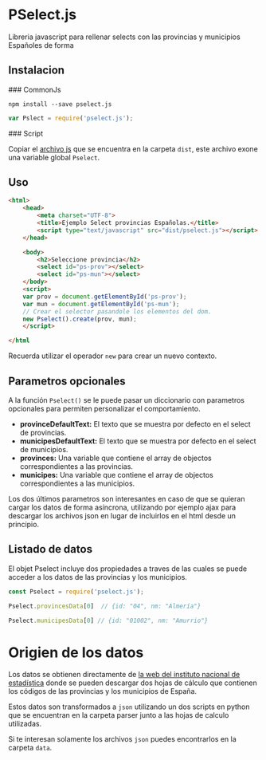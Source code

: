 # PSelect.js

Libreria javascript para rellenar selects con las provincias y municipios Españoles de forma 

## Instalacion

### CommonJs

	npm install --save pselect.js

```javascript
var Pslect = require('pselect.js');
```

### Script

Copiar el [archivo js](https://github.com/IagoLast/pselect/blob/master/dist/pselect.js) que se encuentra en la carpeta `dist`, este archivo exone una variable global `Pselect`.

## Uso

```html
<html>
	<head>
		<meta charset="UTF-8">
		<title>Ejemplo Select provincias Españolas.</title>
		<script type="text/javascript" src="dist/pselect.js"></script>
	</head>

	<body>
		<h2>Seleccione provincia</h2>
		<select id="ps-prov"></select>
		<select id="ps-mun"></select>
	</body>
	<script>
	var prov = document.getElementById('ps-prov');
	var mun = document.getElementById('ps-mun');
	// Crear el selector pasandole los elementos del dom.
	new Pselect().create(prov, mun);
	</script>

</html
```

Recuerda utilizar el operador `new` para crear un nuevo contexto.

## Parametros opcionales

A la función `Pselect()` se le puede pasar un diccionario con parametros opcionales para permiten personalizar el comportamiento.

* **provinceDefaultText:** El texto que se muestra por defecto en el select de provincias.
* **municipesDefaultText:** El texto que se muestra por defecto en el select de municipios.
* **provinces:** Una variable que contiene el array de objectos correspondientes a las provincias. 
* **municipes:** Una variable que contiene el array de objectos correspondientes a las municipios. 

Los dos últimos parametros son interesantes en caso de que se quieran cargar los datos de forma asíncrona, utilizando por ejemplo ajax para descargar los archivos json en lugar de incluirlos en el html desde un principio.

## Listado de datos
El objet Pselect incluye dos propiedades a traves de las cuales se puede acceder a los datos de las provincias y los municipios.


```javascript
const Pselect = require('pselect.js');

Pselect.provincesData[0]  // {id: "04", nm: "Almería"}

Pselect.municipesData[0] // {id: "01002", nm: "Amurrio"}
```

# Origien de los datos

Los datos se obtienen directamente de [la web del instituto nacional de estadística](http://www.ine.es/jaxi/menu.do?type=pcaxis&path=%2Ft20%2Fe245%2Fcodmun%2F&file=inebase&L=0) donde se pueden descargar dos hojas de cálculo que contienen los códigos de las provincias y los municipios de España.

Estos datos son transformados a `json` utilizando un dos scripts en python que se encuentran en la carpeta parser junto a las hojas de calculo utilizadas.

Si te interesan solamente los archivos `json` puedes encontrarlos en la carpeta `data`.
